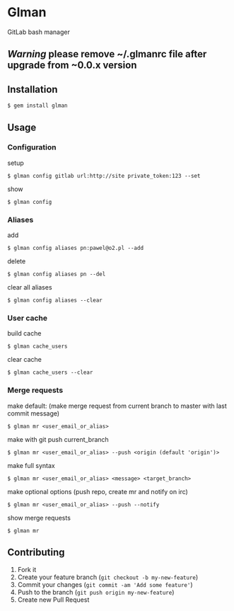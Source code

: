# Glman

GitLab bash manager

## *Warning* please remove ~/.glmanrc file after upgrade from ~0.0.x version

## Installation

    $ gem install glman

## Usage

### Configuration

setup

    $ glman config gitlab url:http://site private_token:123 --set

show

    $ glman config

### Aliases

add

    $ glman config aliases pn:pawel@o2.pl --add

delete

    $ glman config aliases pn --del

clear all aliases

    $ glman config aliases --clear

### User cache

build cache

    $ glman cache_users

clear cache

    $ glman cache_users --clear

### Merge requests

make default: (make merge request from current branch to master with last commit message)

    $ glman mr <user_email_or_alias>

make with git push <origin> current_branch

    $ glman mr <user_email_or_alias> --push <origin (default 'origin')>

make full syntax

    $ glman mr <user_email_or_alias> <message> <target_branch>

make optional options (push repo, create mr and notify on irc)

    $ glman mr <user_email_or_alias> --push --notify

show merge requests

    $ glman mr


## Contributing

1. Fork it
2. Create your feature branch (`git checkout -b my-new-feature`)
3. Commit your changes (`git commit -am 'Add some feature'`)
4. Push to the branch (`git push origin my-new-feature`)
5. Create new Pull Request
